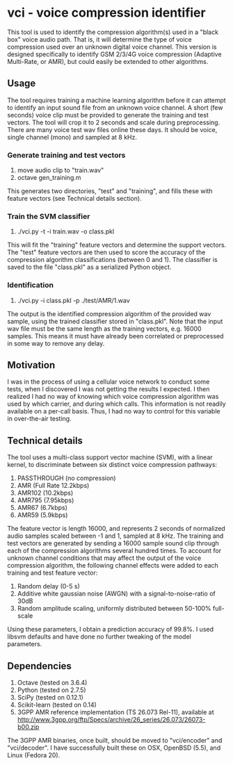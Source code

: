 # vci - voice compression identifier

This tool is used to identify the compression algorithm(s) used in a "black box" voice audio path. That is, it will determine the type of voice compression used over an unknown digital voice channel. This version is designed specifically to identify GSM 2/3/4G voice compression (Adaptive Multi-Rate, or AMR), but could easily be extended to other algorithms.

## Usage

The tool requires training a machine learning algorithm before it can attempt to identify an input sound file from an unknown voice channel. A short (few seconds) voice clip must be provided to generate the training and test vectors. The tool will crop it to 2 seconds and scale during preprocessing. There are many voice test wav files online these days. It should be voice, single channel (mono) and sampled at 8 kHz.

### Generate training and test vectors

1. move audio clip to "train.wav"
2. octave gen_training.m

This generates two directories, "test" and "training", and fills these with feature vectors (see Technical details section).

### Train the SVM classifier

1. ./vci.py -t -i train.wav -o class.pkl

This will fit the "training" feature vectors and determine the support vectors. The "test" feature vectors are then used to score the accuracy of the compression algorithm classifications (between 0 and 1). The classifier is saved to the file "class.pkl" as a serialized Python object.

### Identification

1. ./vci.py -i class.pkl -p ./test/AMR/1.wav

The output is the identified compression algorithm of the provided wav sample, using the trained classifier stored in "class.pkl". Note that the input wav file must be the same length as the training vectors, e.g. 16000 samples. This means it must have already been correlated or preprocessed in some way to remove any delay.

## Motivation

I was in the process of using a cellular voice network to conduct some tests, when I discovered I was not getting the results I expected. I then realized I had no way of knowing which voice compression algorithm was used by which carrier, and during which calls. This information is not readily available on a per-call basis. Thus, I had no way to control for this variable in over-the-air testing.

## Technical details

The tool uses a multi-class support vector machine (SVM), with a linear kernel, to discriminate between six distinct voice compression pathways:

1. PASSTHROUGH (no compression)
2. AMR (Full Rate 12.2kbps)
3. AMR102 (10.2kbps)
4. AMR795 (7.95kbps)
5. AMR67 (6.7kbps)
6. AMR59 (5.9kbps)

The feature vector is length 16000, and represents 2 seconds of normalized audio samples scaled between -1 and 1, sampled at 8 kHz. The training and test vectors are generated by sending a 16000 sample sound clip through each of the compression algorithms several hundred times. To account for unknown channel conditions that may affect the output of the voice compression algorithm, the following channel effects were added to each training and test feature vector:

1. Random delay (0-5 s)
2. Additive white gaussian noise (AWGN) with a signal-to-noise-ratio of 30dB
3. Random amplitude scaling, uniformly distributed between 50-100% full-scale

Using these parameters, I obtain a prediction accuracy of 99.8%. I used libsvm defaults and have done no further tweaking of the model parameters.

## Dependencies

1. Octave (tested on 3.6.4)
2. Python (tested on 2.7.5)
3. SciPy (tested on 0.12.1)
4. Scikit-learn (tested on 0.14)
5. 3GPP AMR reference implementation (TS 26.073 Rel-11), available at http://www.3gpp.org/ftp/Specs/archive/26_series/26.073/26073-b00.zip

The 3GPP AMR binaries, once built, should be moved to "vci/encoder" and "vci/decoder". I have successfully built these on OSX, OpenBSD (5.5), and Linux (Fedora 20).
